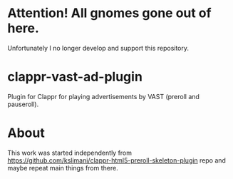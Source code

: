 # Attention! All gnomes gone out of here.
Unfortunately I no longer develop and support this repository.

# clappr-vast-ad-plugin
Plugin for Clappr for playing advertisements by VAST (preroll and pauseroll).


# About
This work was started independently from https://github.com/kslimani/clappr-html5-preroll-skeleton-plugin repo and maybe repeat main things from there.
